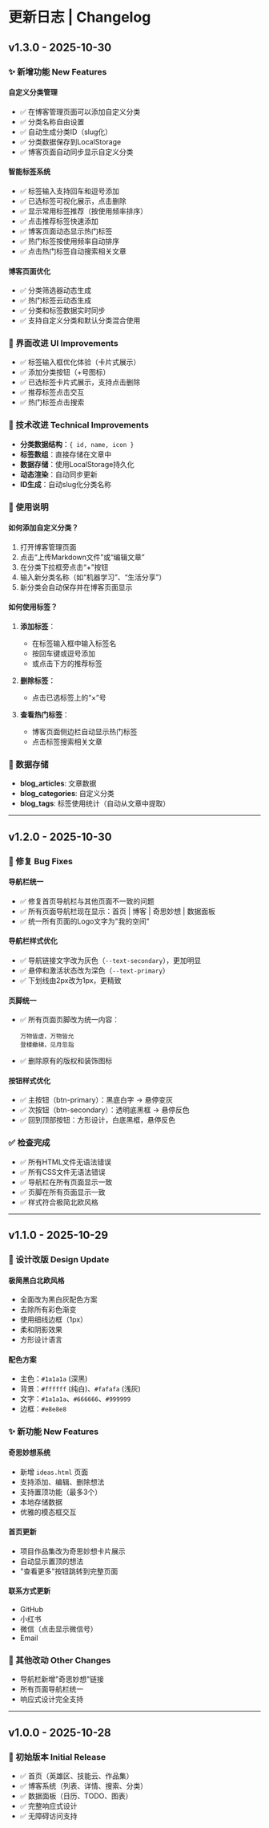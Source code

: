 # 更新日志 | Changelog

## v1.3.0 - 2025-10-30

### ✨ 新增功能 New Features

#### 自定义分类管理
- ✅ 在博客管理页面可以添加自定义分类
- ✅ 分类名称自由设置
- ✅ 自动生成分类ID（slug化）
- ✅ 分类数据保存到LocalStorage
- ✅ 博客页面自动同步显示自定义分类

#### 智能标签系统
- ✅ 标签输入支持回车和逗号添加
- ✅ 已选标签可视化展示，点击删除
- ✅ 显示常用标签推荐（按使用频率排序）
- ✅ 点击推荐标签快速添加
- ✅ 博客页面动态显示热门标签
- ✅ 热门标签按使用频率自动排序
- ✅ 点击热门标签自动搜索相关文章

#### 博客页面优化
- ✅ 分类筛选器动态生成
- ✅ 热门标签云动态生成
- ✅ 分类和标签数据实时同步
- ✅ 支持自定义分类和默认分类混合使用

### 🎨 界面改进 UI Improvements
- ✅ 标签输入框优化体验（卡片式展示）
- ✅ 添加分类按钮（+号图标）
- ✅ 已选标签卡片式展示，支持点击删除
- ✅ 推荐标签点击交互
- ✅ 热门标签点击搜索

### 🔧 技术改进 Technical Improvements
- **分类数据结构**：`{ id, name, icon }`
- **标签数组**：直接存储在文章中
- **数据存储**：使用LocalStorage持久化
- **动态渲染**：自动同步更新
- **ID生成**：自动slug化分类名称

### 📝 使用说明

#### 如何添加自定义分类？
1. 打开博客管理页面
2. 点击“上传Markdown文件”或“编辑文章”
3. 在分类下拉框旁点击“+”按钮
4. 输入新分类名称（如“机器学习”、“生活分享”）
5. 新分类会自动保存并在博客页面显示

#### 如何使用标签？
1. **添加标签**：
   - 在标签输入框中输入标签名
   - 按回车键或逗号添加
   - 或点击下方的推荐标签

2. **删除标签**：
   - 点击已选标签上的“×”号

3. **查看热门标签**：
   - 博客页面侧边栏自动显示热门标签
   - 点击标签搜索相关文章

### 💾 数据存储
- **blog_articles**: 文章数据
- **blog_categories**: 自定义分类
- **blog_tags**: 标签使用统计（自动从文章中提取）

---

## v1.2.0 - 2025-10-30

### 🐛 修复 Bug Fixes

#### 导航栏统一
- ✅ 修复首页导航栏与其他页面不一致的问题
- ✅ 所有页面导航栏现在显示：首页 | 博客 | 奇思妙想 | 数据面板
- ✅ 统一所有页面的Logo文字为"我的空间"

#### 导航栏样式优化
- ✅ 导航链接文字改为灰色（`--text-secondary`），更加明显
- ✅ 悬停和激活状态改为深色（`--text-primary`）
- ✅ 下划线由2px改为1px，更精致

#### 页脚统一
- ✅ 所有页面页脚改为统一内容：
  ```
  万物皆虚，万物皆允
  登楼撤梯，见月忽指
  ```
- ✅ 删除原有的版权和装饰图标

#### 按钮样式优化
- ✅ 主按钮（btn-primary）：黑底白字 → 悬停变灰
- ✅ 次按钮（btn-secondary）：透明底黑框 → 悬停反色
- ✅ 回到顶部按钮：方形设计，白底黑框，悬停反色

### ✅ 检查完成
- ✅ 所有HTML文件无语法错误
- ✅ 所有CSS文件无语法错误
- ✅ 导航栏在所有页面显示一致
- ✅ 页脚在所有页面显示一致
- ✅ 样式符合极简北欧风格

---

## v1.1.0 - 2025-10-29

### 🎨 设计改版 Design Update

#### 极简黑白北欧风格
- 全面改为黑白灰配色方案
- 去除所有彩色渐变
- 使用细线边框（1px）
- 柔和阴影效果
- 方形设计语言

#### 配色方案
- 主色：`#1a1a1a` (深黑)
- 背景：`#ffffff` (纯白)、`#fafafa` (浅灰)
- 文字：`#1a1a1a`、`#666666`、`#999999`
- 边框：`#e8e8e8`

### ✨ 新功能 New Features

#### 奇思妙想系统
- 新增 `ideas.html` 页面
- 支持添加、编辑、删除想法
- 支持置顶功能（最多3个）
- 本地存储数据
- 优雅的模态框交互

#### 首页更新
- 项目作品集改为奇思妙想卡片展示
- 自动显示置顶的想法
- "查看更多"按钮跳转到完整页面

#### 联系方式更新
- GitHub
- 小红书
- 微信（点击显示微信号）
- Email

### 🔄 其他改动 Other Changes
- 导航栏新增"奇思妙想"链接
- 所有页面导航栏统一
- 响应式设计完全支持

---

## v1.0.0 - 2025-10-28

### 🚀 初始版本 Initial Release

- ✅ 首页（英雄区、技能云、作品集）
- ✅ 博客系统（列表、详情、搜索、分类）
- ✅ 数据面板（日历、TODO、图表）
- ✅ 完整响应式设计
- ✅ 无障碍访问支持
